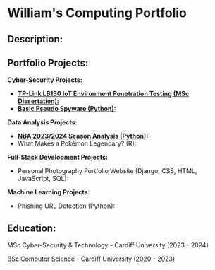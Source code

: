 # William's Computing Portfolio

## Description:

## Portfolio Projects:

**Cyber-Security Projects:**

* [**TP-Link LB130 IoT Environment Penetration Testing (MSc Dissertation):**](https://github.com/wlshepherd/My_Portolio/blob/main/NBA_Data_Analysis_Project.ipynb)
* [**Basic Pseudo Spyware (Python):**](https://github.com/wlshepherd/My_Portolio/tree/main/Pseudo%20Spyware%20Side%20Project)

**Data Analysis Projects:**

* [**NBA 2023/2024 Season Analysis (Python):**](https://github.com/wlshepherd/My_Portolio/blob/main/NBA%20Data%20Analysis%20Project/NBA_Data_Analysis_Project.ipynb)
* What Makes a Pokémon Legendary? (R):


**Full-Stack Development Projects:**

* Personal Photography Portfolio Website (Django, CSS, HTML, JavaScript, SQL):

**Machine Learning Projects:**

* Phishing URL Detection (Python):


## Education:
MSc Cyber-Security & Technology - Cardiff University (2023 - 2024)

BSc Computer Science - Cardiff University (2020 - 2023)


